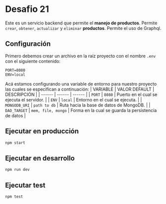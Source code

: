 # Desafio 21
Este es un servicio backend que permite el **manejo de productos**. Permite `crear`, `obtener`, `actualizar` y `eliminar` **productos**. Permite el uso de Graphql.

## Configuración
Primero debemos crear un archivo en la raíz proyecto con el nombre `.env` con el siguiente contenido:
```
PORT=8080
ENV=local
```
Acá estamos configurando una variable de entorno para nuestro proyecto las cuales se especifican a continuación:
| VARIABLE | VALOR DEFAULT | DESCRIPCIÓN |
| ------ | ------ | ------ |
| `PORT` | `8080` | Puerto en el cual se ejecuta el servidor. |
| `ENV` | `local` | Entorno en el cual se ejecuta. |
| `MONGODB_URI` | `path to db` | Ruta hacia la base de datos de MongoDB. |
| `DAO_TARGET` | `mem, file, mongo` | Forma en la cual se guarda la persistencia de datos |


## Ejecutar en producción
```sh
npm start
```

## Ejecutar en desarrollo
```sh
npm run dev
```

## Ejecutar test
```sh
npm test
```
